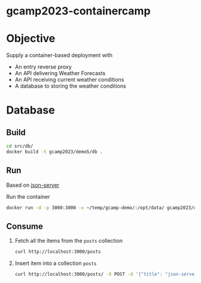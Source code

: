 # gcamp2023-containercamp

# Objective

Supply a container-based deployment with

- An entry reverse proxy
- An API delivering Weather Forecasts
- An API receiving current weather conditions
- A database to storing the weather conditions


# Database

## Build

```bash
cd src/db/
docker build -t gcamp2023/demo5/db .
```

## Run

Based on [json-server](https://github.com/typicode/json-server)

Run the container

```sh
docker run -d -p 3000:3000 -v ~/temp/gcamp-demo/:/opt/data/ gcamp2023/demo5/db
```

## Consume

1. Fetch all the items from the `posts` collection
   ```bash
   curl http://localhost:3000/posts
   ```
2. Insert item into a collection `posts`
   ```bash
   curl http://localhost:3000/posts/ -X POST -d '{"title": "json-server","author": "typicode"}'
   ```
    